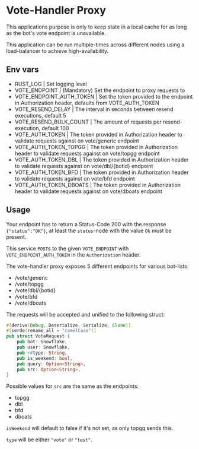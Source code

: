 # Vote-Handler Proxy
This applications purpose is only to keep state in a local cache for 
as long as the bot's vote endpoint is unavailable.

This application can be run multiple-times across different nodes using
a load-balancer to achieve high-availability.

## Env vars
* RUST_LOG | Set logging level
* VOTE_ENDPOINT | (Mandatory) Set the endpoint to proxy requests to
* VOTE_ENDPOINT_AUTH_TOKEN | Set the token provided to the endpoint in Authorization 
header, defaults from VOTE_AUTH_TOKEN
* VOTE_RESEND_DELAY | The interval in seconds between resend 
executions, default 5
* VOTE_RESEND_BULK_COUNT | The amount of requests per resend-execution, 
default 100
* VOTE_AUTH_TOKEN | The token provided in Authorization header to validate requests
against on vote/generic endpoint
* VOTE_AUTH_TOKEN_TOPGG | The token provided in Authorization header to validate 
requests against on vote/topgg endpoint
* VOTE_AUTH_TOKEN_DBL | The token provided in Authorization header to validate requests
against on vote/dbl/{botid} endpoint
* VOTE_AUTH_TOKEN_BFD | The token provided in Authorization header to validate requests
against on vote/bfd endpoint
* VOTE_AUTH_TOKEN_DBOATS | The token provided in Authorization header to validate 
requests against on vote/dboats endpoint

## Usage
Your endpoint has to return a Status-Code 200 with the response ``{"status":"OK"}``, 
at least the `status`-node with the value `Ok` must be present.

This service `POST`s to the given `VOTE_ENDPOINT` with `VOTE_ENDPOINT_AUTH_TOKEN` in 
the `Authorization` header.

The vote-handler proxy exposes 5 different endpoints for various bot-lists:
* /vote/generic
* /vote/topgg
* /vote/dbl/{botid}
* /vote/bfd
* /vote/dboats

The requests will be accepted and unified to the following struct:

```rust
#[derive(Debug, Deserialize, Serialize, Clone)]
#[serde(rename_all = "camelCase")]
pub struct VoteRequest {
    pub bot: Snowflake,
    pub user: Snowflake,
    pub r#type: String,
    pub is_weekend: bool,
    pub query: Option<String>,
    pub src: Option<String>,
}
```

Possible values for `src` are the same as the endpoints:
* topgg
* dbl
* bfd
* dboats

`isWeekend` will default to false if it's not set, as only topgg sends this.

`type` will be either `"vote"` or `"test"`.
